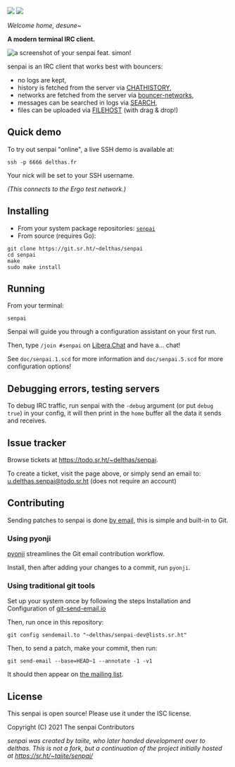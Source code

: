 ![](res/icon.128.png) ![](res/logo.png)

*Welcome home, desune~*

**A modern terminal IRC client.**

![a screenshot of your senpai feat. simon!](senpai.png)

senpai is an IRC client that works best with bouncers:

- no logs are kept,
- history is fetched from the server via [CHATHISTORY],
- networks are fetched from the server via [bouncer-networks],
- messages can be searched in logs via [SEARCH],
- files can be uploaded via [FILEHOST] (with drag & drop!)

## Quick demo

To try out senpai "online", a live SSH demo is available at:
```shell
ssh -p 6666 delthas.fr
```

Your nick will be set to your SSH username.

*(This connects to the Ergo test network.)*

## Installing

- From your system package repositories: [`senpai`](https://repology.org/project/senpai-irc/versions)
- From source (requires Go):
```shell
git clone https://git.sr.ht/~delthas/senpai
cd senpai
make
sudo make install
```

## Running

From your terminal:
```shell
senpai
```
Senpai will guide you through a configuration assistant on your first run.

Then, type `/join #senpai` on [Libera.Chat] and have a... chat!

See `doc/senpai.1.scd` for more information and `doc/senpai.5.scd` for more
configuration options!

## Debugging errors, testing servers

To debug IRC traffic, run senpai with the `-debug` argument (or put `debug true`) in your config, it will then print in the `home` buffer all the data it sends and receives.

## Issue tracker

Browse tickets at <https://todo.sr.ht/~delthas/senpai>.

To create a ticket, visit the page above, or simply send an email to: [u.delthas.senpai@todo.sr.ht](mailto:u.delthas.senpai@todo.sr.ht) (does not require an account)

## Contributing

Sending patches to senpai is done [by email](https://lists.sr.ht/~delthas/senpai-dev), this is simple and built-in to Git.

### Using pyonji

[pyonji](https://git.sr.ht/~emersion/pyonji) streamlines the Git email contribution workflow.

Install, then after adding your changes to a commit, run `pyonji`.

### Using traditional git tools

Set up your system once by following the steps Installation and Configuration of [git-send-email.io](https://git-send-email.io/)

Then, run once in this repository:
```shell
git config sendemail.to "~delthas/senpai-dev@lists.sr.ht"
```

Then, to send a patch, make your commit, then run:
```shell
git send-email --base=HEAD~1 --annotate -1 -v1
```

It should then appear on [the mailing list](https://lists.sr.ht/~delthas/senpai-dev/patches).

## License

This senpai is open source! Please use it under the ISC license.

Copyright (C) 2021 The senpai Contributors

*senpai was created by taiite, who later handed development over to delthas. This is not a fork, but a continuation of the project initially hosted at https://sr.ht/~taiite/senpai/*

[bouncer-networks]: https://git.sr.ht/~emersion/soju/tree/master/item/doc/ext/bouncer-networks.md
[CHATHISTORY]: https://ircv3.net/specs/extensions/chathistory
[SEARCH]: https://github.com/ircv3/ircv3-specifications/pull/496
[FILEHOST]: https://codeberg.org/emersion/soju/src/branch/master/doc/ext/filehost.md
[Libera.Chat]: https://libera.chat/
[ml]: https://lists.sr.ht/~delthas/senpai-dev
